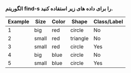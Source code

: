 ### الگوریتم find-s را برای داده های زیر استفاده کنید.
<div align="center">

|     Example    |     Size     |     Color    |     Shape       |     Class/Label    |
|----------------|--------------|--------------|-----------------|--------------------|
|     1          |     big      |     red      |     circle      |     No             |
|     2          |     small    |     red      |     triangle    |     No             |
|     3          |     small    |     red      |     circle      |     Yes            |
|     4          |     big      |     blue     |     circle      |     No             |
|     5          |     small    |     blue     |     circle      |     Yes            |

</div>
